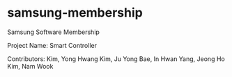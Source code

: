 samsung-membership
==================

Samsung Software Membership

Project Name: 
Smart Controller

Contributors:
Kim, Yong Hwang
Kim, Ju Yong
Bae, In Hwan
Yang, Jeong Ho
Kim, Nam Wook
